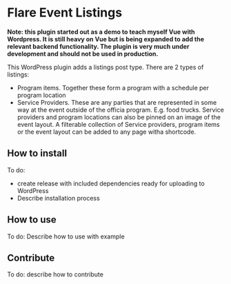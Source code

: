 # Flare Event Listings
__Note: this plugin started out as a demo to teach myself Vue with Wordpress. It is still heavy on Vue but is being expanded to add the relevant backend functionality. The plugin is very much under development and should not be used in production.__

This WordPress plugin adds a listings post type. There are 2 types of listings:
- Program items. Together these form a program with a schedule per program location
- Service Providers. These are any parties that are represented in some way at the event outside of the officia program. E.g. food trucks.
Service providers and program locations can also be pinned on an image of the event layout.
A filterable collection of Service providers, program items or the event layout can be added to any page witha shortcode.

## How to install
To do:
- create release with included dependencies ready for uploading to WordPress
- Describe installation process

## How to use
To do: Describe how to use with example

## Contribute
To do: describe how to contribute